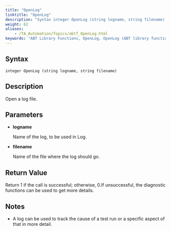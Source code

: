```yaml
--- 
title: "OpenLog"
linktitle: "OpenLog"
description: "Syntax integer OpenLog (string logname, string filename) Description Open a log file. Parameters logname Name of the log, to be used in Log. filename Name of the file where the log should go. Return ..."
weight: 62
aliases: 
    - /TA_Automation/Topics/abtf_OpenLog.html
keywords: "ABT Library Functions, OpenLog, OpenLog (ABT library function)"
---
```


## Syntax

`integer OpenLog (string logname, string filename)`

## Description

Open a log file.

## Parameters

-   **logname**

    Name of the log, to be used in Log.

-   **filename**

    Name of the file where the log should go.


## Return Value

Return 1 if the call is successful; otherwise, 0.If unsuccessful, the diagnostic functions can be used to get more details.

## Notes

-   A log can be used to track the cause of a test run or a specific aspect of that in more detail.




